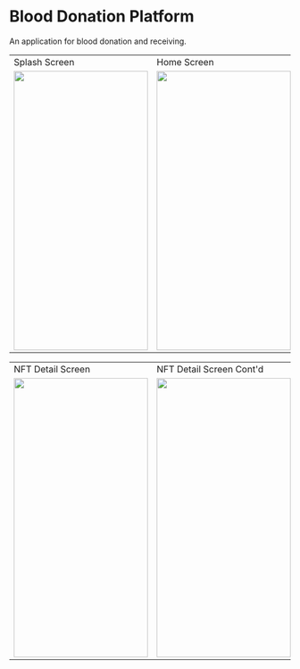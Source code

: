 # Blood Donation Platform
An application for blood donation and receiving.

<table>
  <tr>
    <td>Splash Screen</td>
    <td>Home Screen</td>
    <td>Home Screen Cont'd</td>
  </tr>
  <tr>
    <td>
      <img src="https://github.com/user-attachments/assets/7a7723a0-1611-4545-ae3e-531f20169a1a" width="240" height="500">
    </td>
    <td>
      <img src="![2](https://github.com/user-attachments/assets/8fb3b469-91ef-4fe9-bbe5-f1a63358eb06)" width="240" height="500">
    </td>
    <td>
      <img src="![3](https://github.com/user-attachments/assets/473e4855-f5ed-4129-8d88-619e94f1dbb4)" width="240" height="500">
    </td>
  </tr>
  </table>
  <table>
  <tr>
    <td>NFT Detail Screen</td>
    <td>NFT Detail Screen Cont'd</td>
    <td>Another NFT Detail Screen</td>
  </tr>
  <tr>
    <td>
      <img src="https://user-images.githubusercontent.com/98726035/221183265-af48192f-6bdb-4aca-bc0e-4b7626043b36.png" width="240" height="500">
    </td>
    <td>
      <img src="https://user-images.githubusercontent.com/98726035/221183284-03ebeace-cc3b-4bcc-a64c-28140cf734d2.png" width="240" height="500">
    </td>
    <td>
      <img src="https://user-images.githubusercontent.com/98726035/221183301-ee9c6e69-d07a-4a7a-aa34-8577c278b6f1.png" width="240" height="500">
    </td>
  </tr>
  </table>



